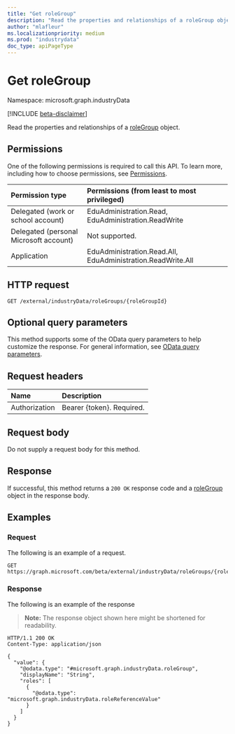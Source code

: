 ```yaml
---
title: "Get roleGroup"
description: "Read the properties and relationships of a roleGroup object."
author: "mlafleur"
ms.localizationpriority: medium
ms.prod: "industrydata"
doc_type: apiPageType
---
```


# Get roleGroup

Namespace: microsoft.graph.industryData

[!INCLUDE [beta-disclaimer](../../includes/beta-disclaimer.md)]

Read the properties and relationships of a [roleGroup](../resources/industrydata-rolegroup.md) object.

## Permissions

One of the following permissions is required to call this API. To learn more, including how to choose permissions, see [Permissions](/graph/permissions-reference).

| Permission type                        | Permissions (from least to most privileged)                 |
| :------------------------------------- | :---------------------------------------------------------- |
| Delegated (work or school account)     | EduAdministration.Read, EduAdministration.ReadWrite         |
| Delegated (personal Microsoft account) | Not supported.                                              |
| Application                            | EduAdministration.Read.All, EduAdministration.ReadWrite.All |

## HTTP request

<!-- {
  "blockType": "ignored"
}
-->

```http
GET /external/industryData/roleGroups/{roleGroupId}
```

## Optional query parameters

This method supports some of the OData query parameters to help customize the response. For general information, see [OData query parameters](/graph/query-parameters).

## Request headers

| Name          | Description               |
| :------------ | :------------------------ |
| Authorization | Bearer {token}. Required. |

## Request body

Do not supply a request body for this method.

## Response

If successful, this method returns a `200 OK` response code and a [roleGroup](../resources/industrydata-rolegroup.md) object in the response body.

## Examples

### Request

The following is an example of a request.

<!-- {
  "blockType": "request",
  "name": "get_rolegroup"
}
-->

```http
GET https://graph.microsoft.com/beta/external/industryData/roleGroups/{roleGroupId}
```

### Response

The following is an example of the response

> **Note:** The response object shown here might be shortened for readability.

<!-- {
  "blockType": "response",
  "truncated": true,
  "@odata.type": "microsoft.graph.industryData.roleGroup"
}
-->

```http
HTTP/1.1 200 OK
Content-Type: application/json

{
  "value": {
    "@odata.type": "#microsoft.graph.industryData.roleGroup",
    "displayName": "String",
    "roles": [
      {
        "@odata.type": "microsoft.graph.industryData.roleReferenceValue"
      }
    ]
  }
}
```
